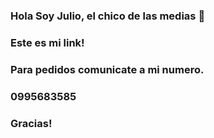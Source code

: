 ### Hola Soy Julio, el chico de las medias 👋
### Este es mi link!
### Para pedidos comunicate a mi numero.
### 0995683585
### Gracias!

<!--
**juliostore357/juliostore357** is a ✨ _special_ ✨ repository because its `README.md` (this file) appears on your GitHub profile.

Here are some ideas to get you started:

- 🔭 I’m currently working on ...
- 🌱 I’m currently learning ...
- 👯 I’m looking to collaborate on ...
- 🤔 I’m looking for help with ...
- 💬 Ask me about ...
- 📫 How to reach me: ...
- 😄 Pronouns: ...
- ⚡ Fun fact: ...
-->
